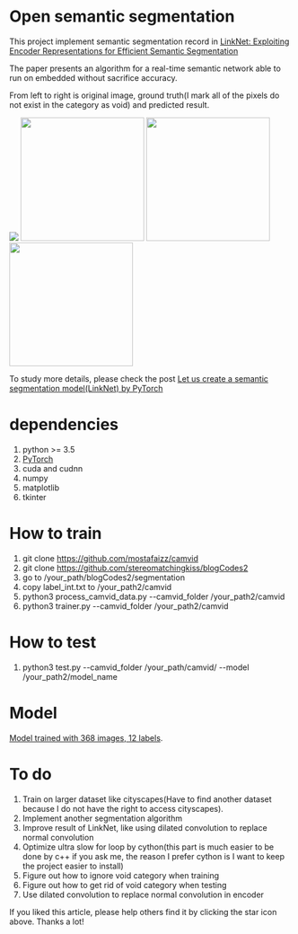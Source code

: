 # Open semantic segmentation 

This project implement semantic segmentation record in [LinkNet: Exploiting Encoder Representations for Efficient Semantic Segmentation](https://export.arxiv.org/pdf/1707.03718)

The paper presents an algorithm for a real-time semantic network able to run on embedded without sacrifice accuracy.

From left to right is original image, ground truth(I mark all of the pixels do not exist 
in the category as void) and predicted result.

<img src="https://4.bp.blogspot.com/-vkyzSl2mRvE/Waffgnio-WI/AAAAAAAABAU/PjANC0oAzDwwXZopgRqXvG3d9LE4NtyqwCLcBGAs/s1600/model_accuracy.png">
<img src="https://3.bp.blogspot.com/-fw6NUSLPCJQ/Waff7uUUTEI/AAAAAAAABA0/bCLqhhO3axYB0oti1_wVZDwTa0_cLCqhwCLcBGAs/s1600/0016E5_05100_mongtage.jpg" height="220px">
<img src="https://1.bp.blogspot.com/-8mUX_BliJZE/Waff61smTYI/AAAAAAAABAs/9qLXtQerFp8v3fTlg7FQoOs0xlF_U8kswCLcBGAs/s1600/0016E5_01230_mongtage.jpg" height="220px">
<img src="https://2.bp.blogspot.com/-2atvZrqBSEY/Waff_PvOepI/AAAAAAAABBk/TogHIkVKenICax-arsssq0Gc4FhUs2o2gCLcBGAs/s1600/Seq05VD_f03840_mongtage.jpg" height="220px">

To study more details, please check the post [Let us create a semantic segmentation model(LinkNet) by PyTorch](https://www.blogger.com/blogger.g?blogID=4702230343097536610#editor/target=post;postID=8891469693003535684;onPublishedMenu=allposts;onClosedMenu=allposts;postNum=0;src=link)

# dependencies

1. python >= 3.5
2. [PyTorch](http://pytorch.org/)
3. cuda and cudnn
4. numpy
5. matplotlib
6. tkinter

# How to train

1. git clone https://github.com/mostafaizz/camvid
2. git clone https://github.com/stereomatchingkiss/blogCodes2
3. go to /your_path/blogCodes2/segmentation
4. copy label_int.txt to /your_path2/camvid
5. python3 process_camvid_data.py --camvid_folder /your_path2/camvid
6. python3 trainer.py --camvid_folder /your_path2/camvid

# How to test

1. python3 test.py --camvid_folder /your_path/camvid/ --model /your_path2/model_name

# Model

[Model trained with 368 images, 12 labels](
https://mega.nz/#!lhEwlJCT!YIwOLPKqF5QahbZ8EtOZKQQ-qQ_GZGBmxZ31SVgxwTI
).


# To do

1. Train on larger dataset like cityscapes(Have to find another dataset because I do not have the right to access cityscapes).
2. Implement another segmentation algorithm
3. Improve result of LinkNet, like using dilated convolution to replace normal convolution
4. Optimize ultra slow for loop by cython(this part is much easier to be done by c++ if you ask me,
the reason I prefer cython is I want to keep the project easier to install)
5. Figure out how to ignore void category when training
6. Figure out how to get rid of void category when testing
7. Use dilated convolution to replace normal convolution in encoder

If you liked this article, please help others find it by clicking the star icon above. Thanks a lot!



